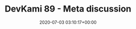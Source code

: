 ---
title: "DevKami 89 - Meta discussion"
date: 2020-07-03 03:10:17+00:00
youtubeid: "wfeekxDhGbw"
---